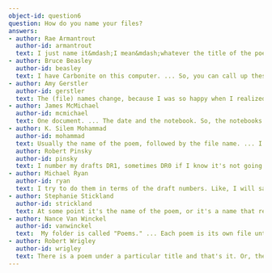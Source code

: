 ```yaml
---
object-id: question6    
question: How do you name your files?
answers:
- author: Rae Armantrout
  author-id: armantrout
  text: I just name it&mdash;I mean&mdash;whatever the title of the poem. ... I number them. Sometimes, I'll have, you know, "such-and-such a title one," "such-and-such a title two,"... But when it gets too confusing, sometimes I'll just erase the old ones. ... I do have a back up on a zip drive, but I haven't backed-up for several months. So, I'm careless.
- author: Bruce Beasley
  author-id: beasley
  text: I have Carbonite on this computer. ... So, you can call up these files there easily, but not vice versa. Things that I put in my office computer, I have to email to myself if I want to work on them here.
- author: Amy Gerstler
  author-id: gerstler
  text: The (file) names change, because I was so happy when I realized that you could change the names. ... I have Carbonite. ... I've gone through all different kinds of back-up things. I've had all different kinds of viruses and crashes and-you know. ... I got religious about backing up.
- author: James McMichael
  author-id: mcmichael
  text: One document. ... The date and the notebook. So, the notebooks are numbered. It'll be from Notebook 23, or something like that. ... (A final draft) would have the title of the poem, and then the highest number of the draft of that poem would be the most current one&mdash;the one that's replaced the others. ... On Wednesday, I'm told by our tech, that what's there gets backed up. So, Wednesday about 2:00AM, or something like that, and on Thursday at 2:00AM, some back-up takes place. So, that's all I know about it.
- author: K. Silem Mohammad
  author-id: mohammad
  text: Usually the name of the poem, followed by the file name. ... I don't rename it once I've drafted it or anything. It just stays the same. ... I've got a server here on campus. It's a backup server that I save things to. It's very simple. All I'd need to do is drag stuff right now, and I could do it to stop worrying about it. I've also got an external hard drive at home.
  author: Robert Pinsky
  author-id: pinsky
  text: I number my drafts DR1, sometimes DR0 if I know it's not going to last long. I've gone up to DR87. I think in some things I've gone up to DR104 in the file menu. ... I have a Dropbox account and I have a 2 TB amazingly small little white brick external hard drive that backs up automatically.
- author: Michael Ryan
  author-id: ryan
  text: I try to do them in terms of the draft numbers. Like, I will save the title. Sometimes, I'll put the date if it seems germane, but I will put numbers so that the first draft that goes on the computer is "1," and so forth. ... (The folder is named) "Poems 2012-" because that was when I finished my last book of poems. So they're kind of arranged by book. ... I hope (my computer) has a back up system on it-I think it does. I think it backs it up automatically.
- author: Stephanie Stickland
  author-id: strickland
  text: At some point it's the name of the poem, or it's a name that references the name of the poem. For a long time, I will do revisions within that file with the date at the top. ... Then, at the point of a manuscript, there's a whole file that's an entire manuscript and those will have dates or something, you know, called "1, 2, 3," or something. ... I back that up onto a flash drive and then I have this sync toy stuff that Microsoft makes for its computers. So I have that on there, and so I sync that onto there. That works okay. Then I have a little wallet backup drive that I try to put from there onto that, but it doesn't work as well.
- author: Nance Van Winckel
  author-id: vanwinckel
  text:  My folder is called "Poems." ... Each poem is its own file until I really start to make the book as a book. ... I do use Dropbox but&#8230; Not really so much for backup, but to send things to people. I do have a back-up drive.
- author: Robert Wrigley
  author-id: wrigley
  text: There is a poem under a particular title and that's it. Or, there is a manuscript under a particular title. ... I no longer have an external hard drive. Back when I had a PC I had an external hard drive where I backed up everything from the hard drive of the computer onto an external drive. Now, I put things into the cloud, the iCloud. I back stuff up on Mozy just to keep track.
---
```

